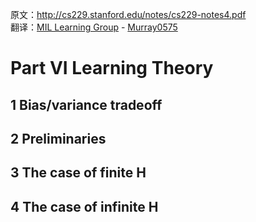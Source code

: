 原文：http://cs229.stanford.edu/notes/cs229-notes4.pdf  
翻译：[MIL Learning Group](https://github.com/milLearningGroup/Stanford-CS229-CN) - [Murray0575](https://github.com/Murray0575)  



# Part VI Learning Theory

## 1 Bias/variance tradeoff

## 2 Preliminaries

## 3 The case of finite H

## 4 The case of infinite H

